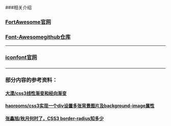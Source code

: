 ###相关介绍

### [FortAwesome官网](http://fontawesome.dashgame.com/)
### [Font-Awesomegithub仓库](https://github.com/FortAwesome/Font-Awesome)

-----------------
### [iconfont官网](http://www.iconfont.cn/)
### 
--------------

### 部分内容的参考资料：
#### [大漠/css3线性渐变和经向渐变](https://www.w3cplus.com/content/css3-gradient)
#### [haorooms/css3实现一个div设置多张背景图片及background-image属性](http://www.haorooms.com/post/css3_bg_multi)
#### [张鑫旭/秋月何时了，CSS3 border-radius知多少](http://www.zhangxinxu.com/wordpress/2015/11/css3-border-radius-tips/)







